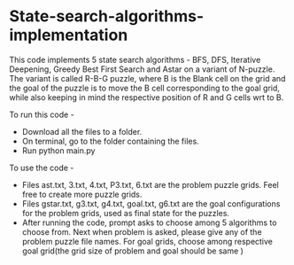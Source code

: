 # State-search-algorithms-implementation

This code implements 5 state search algorithms - BFS, DFS, Iterative Deepening, Greedy Best First Search and Astar on a variant of N-puzzle. The variant is called R-B-G puzzle, where B is the Blank cell on the grid and the goal of the puzzle is to move the B cell corresponding to the goal grid, while also keeping in mind the respective position of R and G cells wrt to B. 

To run this code - 
- Download all the files to a folder.
- On terminal, go to the folder containing the files.
- Run python main.py

To use the code - 
- Files ast.txt, 3.txt, 4.txt, P3.txt, 6.txt are the problem puzzle grids. Feel free to create more puzzle grids.
- Files gstar.txt, g3.txt, g4.txt, goal.txt, g6.txt are the goal configurations for the problem grids, used as final state for the puzzles.
- After running the code, prompt asks to choose among 5 algorithms to choose from. Next when problem is asked, please give any of the problem puzzle file names. For goal grids, choose among respective goal grid(the grid size of problem and goal should be same )
